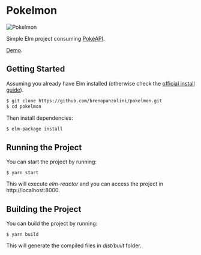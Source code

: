 # Pokelmon

![Pokelmon](http://i.imgur.com/JPNfcv3.png)

Simple Elm project consuming [PokéAPI](https://pokeapi.co/).

[Demo](http://pokelmon.surge.sh/).

## Getting Started

Assuming you already have Elm installed (otherwise check the [official install guide](http://elm-lang.org/install)).

```sh
$ git clone https://github.com/brenopanzolini/pokelmon.git
$ cd pokelmon
```

Then install dependencies:

```sh
$ elm-package install
```

## Running the Project

You can start the project by running:

```
$ yarn start
```

This will execute *elm-reactor* and you can access the project in http://localhost:8000.

## Building the Project

You can build the project by running:

```
$ yarn build
```

This will generate the compiled files in *dist/built* folder.
